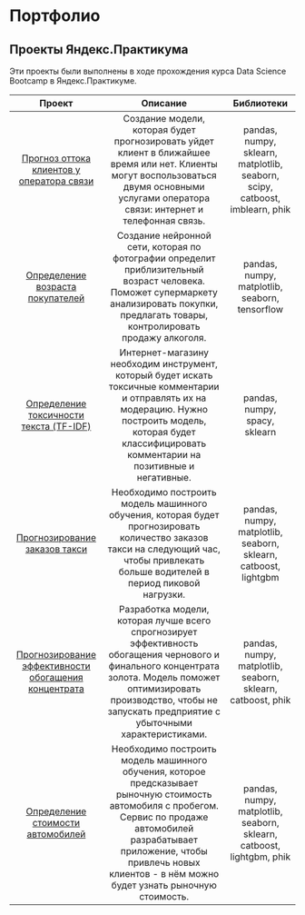 # Портфолио

## Проекты Яндекс.Практикума

Эти проекты были выполнены в ходе прохождения курса Data Science Bootcamp в Яндекс.Практикуме.

**Проект** | **Описание** | **Библиотеки**
:-:|:-: |:-:
[Прогноз оттока клиентов у оператора связи](https://github.com/nevraghdom/portfolio/tree/master/ClassTelecom) | Создание модели, которая будет прогнозировать уйдет клиент в ближайшее время или нет. Клиенты могут воспользоваться двумя основными услугами оператора связи: интернет и телефонная связь. | pandas, numpy, sklearn, matplotlib, seaborn, scipy, catboost, imblearn, phik
[Определение возраста покупателей](https://github.com/nevraghdom/portfolio/tree/master/Image) | Создание нейронной сети, которая по фотографии определит приблизительный возраст человека. Поможет супермаркету анализировать покупки, предлагать товары, контролировать продажу алкоголя. | pandas, numpy, matplotlib, seaborn, tensorflow
[Определение токсичности текста (TF-IDF)](https://github.com/nevraghdom/portfolio/tree/master/TextTFIDF) | Интернет-магазину необходим инструмент, который будет искать токсичные комментарии и отправлять их на модерацию. Нужно построить модель, которая будет классифицировать комментарии на позитивные и негативные. | pandas, numpy, spacy, sklearn
[Прогнозирование заказов такси](https://github.com/nevraghdom/portfolio/tree/master/TimeSeries) | Необходимо построить модель машинного обучения, которая будет прогнозировать количество заказов такси на следующий час, чтобы привлекать больше водителей в период пиковой нагрузки. | pandas, numpy, matplotlib, seaborn, sklearn, catboost, lightgbm
[Прогнозирование эффективности обогащения концентрата](https://github.com/nevraghdom/portfolio/tree/master/RegrGold) | Разработка модели, которая лучше всего спрогнозирует эффективность обогащения чернового и финального концентрата золота. Модель поможет оптимизировать производство, чтобы не запускать предприятие с убыточными характеристиками. | pandas, numpy, matplotlib, seaborn, sklearn, catboost, phik
[Определение стоимости автомобилей](https://github.com/nevraghdom/portfolio/tree/master/RegrAuto) | Необходимо построить модель машинного обучения, которое предсказывает рыночную стоимость автомобиля с пробегом. Сервис по продаже автомобилей разрабатывает приложение, чтобы привлечь новых клиентов - в нём можно будет узнать рыночную стоимость. | pandas, numpy, matplotlib, seaborn, sklearn, catboost, lightgbm, phik

